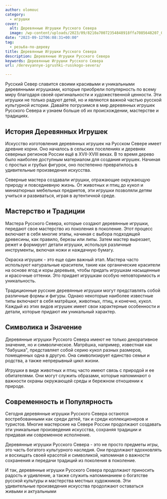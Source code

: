 ```yaml
---
author: olomouc
category:
  - игрушки
cover:
  alt: Деревянные Игрушки Русского Севера
  image: /wp-content/uploads/2023/09/8210a70072354848918ffa7085648207_00000.jpg
date: "2023-09-12T06:08:31+00:00"
tag:
  - резьба-по-дереву
title: Деревянные Игрушки Русского Севера
description: Деревянные Игрушки Русского Севера
keywords: Деревянные Игрушки Русского Севера
url: /derevyannye-igrushki-russkogo-severa/

---
```

Русский Север славится своими красивыми и уникальными деревянными игрушками, которые приобрели популярность по всему миру благодаря своей оригинальности и художественной ценности. Эти игрушки не только радуют детей, но и являются важной частью русской культурной истории. Давайте погрузимся в мир деревянных игрушек Русского Севера и узнаем больше об их происхождении, мастерстве и традициях.

## История Деревянных Игрушек

Искусство изготовления деревянных игрушек на Русском Севере имеет древние корни. Оно началось в сельских поселениях и деревнях северных регионов России ещё в XVII-XVIII веках. В то время дерево было наиболее доступным материалом для создания игрушек. Начиная с простых и грубых фигурок, оно постепенно превратилось в удивительные произведения искусства.

Северные мастера создавали игрушки, отражающие окружающую природу и повседневную жизнь. От животных и птиц до кукол и миниатюрных мебельных предметов, эти игрушки позволяли детям учиться и развиваться, играя в аутентичной среде.

## Мастерство и Традиции

Мастера Русского Севера, которые создают деревянные игрушки, передают свое мастерство из поколения в поколение. Этот процесс включает в себя многие этапы, начиная с выбора подходящей древесины, как правило, березы или липы. Затем мастер вырезает, режет и формирует детали игрушки, используя различные инструменты, включая ножи и наждачную бумагу.

Окраска игрушек \- это еще один важный этап. Мастера часто используют натуральные красители, такие как органические красители на основе ягод и коры деревьев, чтобы придать игрушкам насыщенные и красочные оттенки. Это придает игрушкам особую неповторимость и уникальность.

Традиционные русские деревянные игрушки могут представлять собой различные формы и фигуры. Однако некоторые наиболее известные типы включают в себя матрёшки, животных, птиц, и конечно, кукол. Каждый из этих видов игрушек имеет свои характерные особенности и детали, которые придают им уникальный характер.

## Символика и Значение

Деревянные игрушки Русского Севера имеют не только декоративное значение, но и символическое. Матрёшка, например, известная как "бабушка", представляет собой серию кукол разных размеров, помещенных одна в другую. Она символизирует единство семьи и родства, а также непрерывный цикл жизни.

Игрушки в виде животных и птиц часто имеют связь с природой и ее обитателями. Они могут служить образами, которые напоминают о важности охраны окружающей среды и бережном отношении к природе.

## Современность и Популярность

Сегодня деревянные игрушки Русского Севера остаются востребованными как среди детей, так и среди коллекционеров и туристов. Многие мастерские на Севере России продолжают создавать эти уникальные произведения искусства, сохраняя традиции и придавая им современное исполнение.

Деревянные игрушки Русского Севера \- это не просто предметы игры, это часть богатого культурного наследия. Они продолжают вдохновлять и восхищать своей красотой и символикой, напоминая о важности сохранения и передачи традиций из поколения в поколение.

И так, деревянные игрушки Русского Севера продолжают приносить радость и удивление, а также служить напоминанием о богатстве русской культуры и мастерства местных художников. Эти удивительные произведения искусства продолжают оставаться живыми и актуальными
